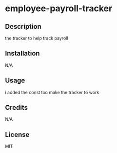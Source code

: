 # employee-payroll-tracker

## Description
the tracker to help track payroll

## Installation
N/A

## Usage
i added the const too make the tracker to work

## Credits
 N/A

## License
MIT
